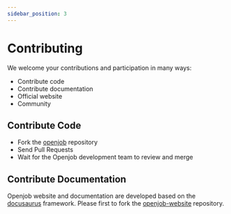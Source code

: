 ```yaml
---
sidebar_position: 3
---
```


# Contributing

We welcome your contributions and participation in many ways:

- Contribute code
- Contribute documentation
- Official website
- Community

## Contribute Code
- Fork the [openjob](ttps://github.com/open-job/openjob) repository
- Send Pull Requests
- Wait for the Openjob development team to review and merge

## Contribute Documentation

Openjob website and documentation are developed based on the [docusaurus](https://docusaurus.io/) framework. Please first to fork the [openjob-website](https://github.com/open-job/openjob-website) repository.